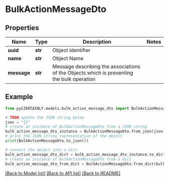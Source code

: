# BulkActionMessageDto


## Properties

Name | Type | Description | Notes
------------ | ------------- | ------------- | -------------
**uuid** | **str** | Object identifier | 
**name** | **str** | Object Name | 
**message** | **str** | Message describing the associations of the Objects which is preventing the bulk operation | 

## Example

```python
from pyCZERTAINLY.models.bulk_action_message_dto import BulkActionMessageDto

# TODO update the JSON string below
json = "{}"
# create an instance of BulkActionMessageDto from a JSON string
bulk_action_message_dto_instance = BulkActionMessageDto.from_json(json)
# print the JSON string representation of the object
print(BulkActionMessageDto.to_json())

# convert the object into a dict
bulk_action_message_dto_dict = bulk_action_message_dto_instance.to_dict()
# create an instance of BulkActionMessageDto from a dict
bulk_action_message_dto_from_dict = BulkActionMessageDto.from_dict(bulk_action_message_dto_dict)
```
[[Back to Model list]](../README.md#documentation-for-models) [[Back to API list]](../README.md#documentation-for-api-endpoints) [[Back to README]](../README.md)


